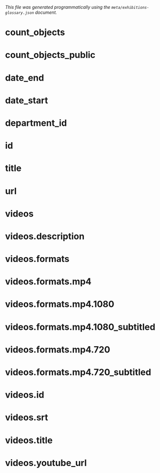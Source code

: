 _This file was generated programmatically using the `meta/exhibitions-glossary.json` document._

count_objects
==

count_objects_public
==

date_end
==

date_start
==

department_id
==

id
==

title
==

url
==

videos
==

videos.description
==

videos.formats
==

videos.formats.mp4
==

videos.formats.mp4.1080
==

videos.formats.mp4.1080_subtitled
==

videos.formats.mp4.720
==

videos.formats.mp4.720_subtitled
==

videos.id
==

videos.srt
==

videos.title
==

videos.youtube_url
==

